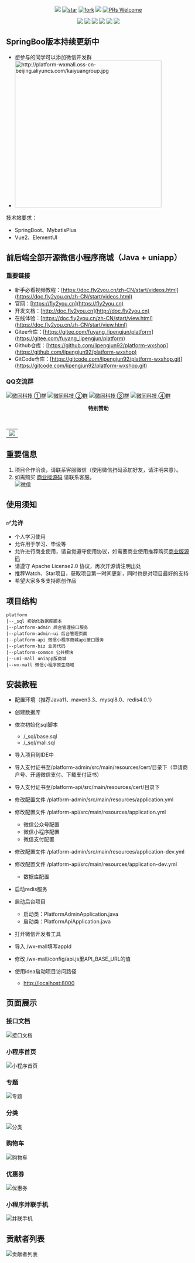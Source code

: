 <p align="center">
 <a target="_blank" href="https://gitee.com/fuyang_lipengjun/platform/blob/master/LICENSE"><img src="https://img.shields.io/github/license/lipengjun92/platform-wxshop"/></a>
 <a href='https://gitee.com/fuyang_lipengjun/platform/stargazers'><img src='https://gitee.com/fuyang_lipengjun/platform/badge/star.svg?theme=gvp' alt='star'/></a>
 <a href='https://gitee.com/fuyang_lipengjun/platform/members'><img src='https://gitee.com/fuyang_lipengjun/platform/badge/fork.svg?theme=gvp' alt='fork'/></a>
 <a target="_blank" href="https://gitee.com/fuyang_lipe ngjun/platform/contributors?ref=master"><img src="https://img.shields.io/badge/dynamic/json?url=https%3A%2F%2Fgitee.com%2Ffuyang_lipengjun%2Fplatform%2Fcontributors_count%3Fref%3Dmaster&query=contributors_count&label=Contributors&color=green"/></a>
 <a target="_blank" href="http://makeapullrequest.com"><img src="https://img.shields.io/badge/PRs-welcome-brightgreen.svg?style=flat-square" alt="PRs Welcome" title="PRs Welcome"></a>
</p>
<p align="center">
 <img src="https://img.shields.io/github/languages/count/lipengjun92/platform-wxshop?color=red"/>
 <img src="https://img.shields.io/badge/Java-11-blue.svg"/>
 <img src="https://img.shields.io/badge/SpringBoot-2.7.15-blue.svg"/>
 <img src="https://img.shields.io/badge/MyBatisPlus-3.5.3-blue.svg"/>
 <img src="https://img.shields.io/badge/weixin%20java-4.5.2-blue.svg"/>
 <img src="https://img.shields.io/badge/MySQL-8.0-blue.svg"/>
</p>

## SpringBoo版本持续更新中
- 想参与的同学可以添加微信开发群
- <img alt="http://platform-wxmall.oss-cn-beijing.aliyuncs.com/kaiyuangroup.jpg" src="http://platform-wxmall.oss-cn-beijing.aliyuncs.com/kaiyuangroup.jpg" width="400"/>

技术站要求：
- SpringBoot、MybatisPlus
- Vue2、ElementUI

## 前后端全部开源微信小程序商城（Java + uniapp）

### 重要链接
- 新手必看视频教程：[https://doc.fly2you.cn/zh-CN/start/videos.html](https://doc.fly2you.cn/zh-CN/start/videos.html)
- 官网：[https://fly2you.cn](https://fly2you.cn)
- 开发文档：[http://doc.fly2you.cn](http://doc.fly2you.cn)
- 在线体验：[https://doc.fly2you.cn/zh-CN/start/view.html](https://doc.fly2you.cn/zh-CN/start/view.html)
- Gitee仓库：[https://gitee.com/fuyang_lipengjun/platform](https://gitee.com/fuyang_lipengjun/platform)
- Github仓库：[https://github.com/lipengjun92/platform-wxshop](https://github.com/lipengjun92/platform-wxshop)
- GitCode仓库：[https://gitcode.com/lipengjun92/platform-wxshop.git](https://gitcode.com/lipengjun92/platform-wxshop.git)

### QQ交流群
<a target="_blank" href="https://qm.qq.com/cgi-bin/qm/qr?k=NI1TX8jkEeRITDnYv-oZ-9onMwNN9MNs&jump_from=webapi&authKey=a/L8SQ0vmI4X9Vomv7JK8Z3t94OxROqmNUW8gUGsldCHpcbd7db26DVB410gNhZv"><img border="0" src="https://img.shields.io/badge/点击加入-66502035-green.svg" alt="微同科技 ①群" title="微同科技 ①群"></a>
<a target="_blank" href="https://qm.qq.com/cgi-bin/qm/qr?k=qB5gb43KlRIN-5dsIstw-gljfwD-LxDt&jump_from=webapi&authKey=Ua6s5QIIHy9Gf7Df/h1w93wBqaJax3hBPzUmREwDU31H7TMWO5pAh2ua9Bw9z231"><img border="0" src="https://img.shields.io/badge/点击加入-870579539-green.svg" alt="微同科技 ②群" title="微同科技 ②群"></a>
<a target="_blank" href="https://qm.qq.com/cgi-bin/qm/qr?k=21agOH-MqJLZ5YqxNb-sBcPCB5PTl7XH&jump_from=webapi&authKey=hV6jd0tppJqvTWE/iSEHwLJg5EsTaz/aY/1bj8gWg4giQ4JdDEzYiK12F+u1TnuZ"><img border="0" src="https://img.shields.io/badge/点击加入-151602347-green.svg" alt="微同科技 ③群" title="微同科技 ③群"></a>
<a target="_blank" href="https://qm.qq.com/cgi-bin/qm/qr?k=-uoUHqs9-qKf8rI5Ni1N7XPWmuUjqW2j&jump_from=webapi&authKey=f1FbGXYVKDo/gfgV9ZOY4XGkmn9huc+0Qx+1IbPP6kJsFyZo3SNOEXJYdWzk8jnu"><img border="0" src="https://img.shields.io/badge/点击加入-476734088-green.svg" alt="微同科技 ④群" title="微同科技 ④群"></a>

<p align="center">
  <b>特别赞助</b>
</p>
<br/>
<table align="center" cellspacing="0" cellpadding="0">
  <tbody>
    <tr>
      <td align="center" valign="middle" colspan="3">
	      <a href="http://www.ccflow.org/?from=fuyang_lipengjun" target="_blank">
					<img src="https://platform-wxmall-1251990035.cos.ap-shanghai.myqcloud.com/ccflow.png">
				</a>
      </td>
    </tr>
  </tbody>
</table>

## 重要信息
1. 项目合作洽谈，请联系客服微信（使用微信扫码添加好友，请注明来意）。
2. 如需购买 [商业版源码](https://fly2you.cn/blogs) 请联系客服。<br>
![](https://platform-wxmall.oss-cn-beijing.aliyuncs.com/image/2023_09_20/11_33_59.png "微信")

## 使用须知
### ✅允许
- 个人学习使用
- 允许用于学习、毕设等
- 允许进行商业使用，请自觉遵守使用协议，如需要商业使用推荐购买[商业版源码](https://fly2you.cn/blogs)
- 请遵守 Apache License2.0 协议，再次开源请注明出处
- 推荐Watch、Star项目，获取项目第一时间更新，同时也是对项目最好的支持
- 希望大家多多支持原创作品

## 项目结构
~~~
platform
|--_sql 初始化数据库脚本
|--platform-admin 后台管理接口服务
|--platform-admin-ui 后台管理页面
|--platform-api 微信小程序商城api接口服务
|--platform-biz 业务代码
|--platform-common 公共模块
|--uni-mall uniapp版商城
|--wx-mall 微信小程序原生商城
~~~

## 安装教程

* 配置环境（推荐Java11、maven3.3、mysql8.0、redis4.0.1）
* 创建数据库
* 依次初始化sql脚本 
    * /_sql/base.sql
    * /_sql/mall.sql

* 导入项目到IDE中
* 导入支付证书至/platform-admin/src/main/resources/cert/目录下（申请商户号、开通微信支付、下载支付证书）
* 导入支付证书至/platform-api/src/main/resources/cert/目录下
* 修改配置文件 /platform-admin/src/main/resources/application.yml
* 修改配置文件 /platform-api/src/main/resources/application.yml
  * 微信公众号配置
  * 微信小程序配置
  * 微信支付配置
* 修改配置文件 /platform-admin/src/main/resources/application-dev.yml
* 修改配置文件 /platform-api/src/main/resources/application-dev.yml
  * 数据库配置
* 启动redis服务
* 启动后台项目
  * 启动类：PlatformAdminApplication.java
  * 启动类：PlatformApiApplication.java
* 打开微信开发者工具
* 导入 /wx-mall填写appId
* 修改 /wx-mall/config/api.js里API_BASE_URL的值
* 使用idea启动项目访问路径
    * [http://localhost:8000](http://localhost:8000)

## 页面展示
### 接口文档
![](https://platform-wxmall.oss-cn-beijing.aliyuncs.com/image/2023_09_20/15_06_39.png "接口文档")
### 小程序首页
![](https://platform-wxmall.oss-cn-beijing.aliyuncs.com/upload/20180727/5.png "小程序首页")
### 专题
![](https://platform-wxmall.oss-cn-beijing.aliyuncs.com/upload/20180727/6.png "专题")
### 分类
![](https://platform-wxmall.oss-cn-beijing.aliyuncs.com/upload/20180727/7.png "分类")
### 购物车
![](https://platform-wxmall.oss-cn-beijing.aliyuncs.com/upload/20180727/8.png "购物车")
### 优惠券
![](https://platform-wxmall.oss-cn-beijing.aliyuncs.com/upload/20180727/10.png "优惠券")
### 小程序并联手机
![](https://platform-wxmall.oss-cn-beijing.aliyuncs.com/upload/20180727/11.png "并联手机")

## 贡献者列表
![](https://platform-wxmall.oss-cn-beijing.aliyuncs.com/image/2023_09_20/12_11_57.png "贡献者列表")
